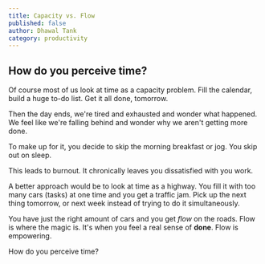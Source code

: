 ```yaml
---
title: Capacity vs. Flow
published: false
author: Dhawal Tank
category: productivity
---
```


## How do you perceive time?

Of course most of us look at time as a capacity problem. Fill the calendar, build a huge to-do list. Get it all done, tomorrow.

Then the day ends, we're tired and exhausted and wonder what happened. We feel like we're falling behind and wonder why we aren't getting more done.

To make up for it, you decide to skip the morning breakfast or jog. You skip out on sleep.

This leads to burnout. It chronically leaves you dissatisfied with you work.

A better approach would be to look at time as a highway. You fill it with too many cars (tasks) at one time and you get a traffic jam. Pick up the next thing tomorrow, or next week instead of trying to do it simultaneously.

You have just the right amount of cars and you get _flow_ on the roads. Flow is where the magic is. It's when you feel a real sense of **done**. Flow is empowering.

How do you perceive time?